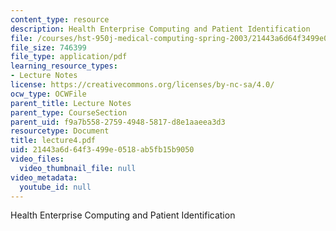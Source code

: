```yaml
---
content_type: resource
description: Health Enterprise Computing and Patient Identification
file: /courses/hst-950j-medical-computing-spring-2003/21443a6d64f3499e0518ab5fb15b9050_lecture4.pdf
file_size: 746399
file_type: application/pdf
learning_resource_types:
- Lecture Notes
license: https://creativecommons.org/licenses/by-nc-sa/4.0/
ocw_type: OCWFile
parent_title: Lecture Notes
parent_type: CourseSection
parent_uid: f9a7b558-2759-4948-5817-d8e1aaeea3d3
resourcetype: Document
title: lecture4.pdf
uid: 21443a6d-64f3-499e-0518-ab5fb15b9050
video_files:
  video_thumbnail_file: null
video_metadata:
  youtube_id: null
---
```

Health Enterprise Computing and Patient Identification